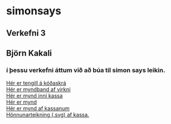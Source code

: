 # simonsays
## Verkefni 3
## Björn Kakali
### í þessu verkefni áttum við að búa til simon says leikin.

[Hér er tengill á kóðaskrá](https://github.com/bjorn144/simonsays/blob/main/Simon.ino)
<br>
[Hér er myndband af virkni](https://youtu.be/X4_KcfQswak)
<br>
[Hér er mynd inní kassa ](https://github.com/bjorn144/simonsays/blob/main/IMG_0007.HEIC)
<br>
[Hér er mynd](https://github.com/bjorn144/simonsays/blob/main/IMG_0008.HEIC)
<br>
[Hér er mynd af kassanum ](https://github.com/bjorn144/simonsays/blob/main/IMG_0009.HEIC)
<br>
[Hönnunarteikning (.svg) af kassa.](https://github.com/bjorn144/simonsays/blob/main/verkefni2.svg)




